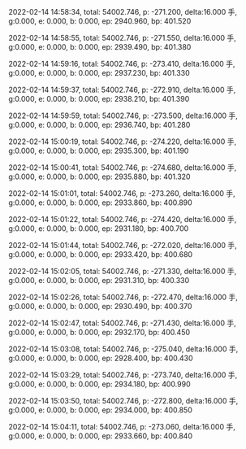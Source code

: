 2022-02-14 14:58:34, total: 54002.746, p: -271.200, delta:16.000 手, g:0.000, e: 0.000, b: 0.000, ep: 2940.960, bp: 401.520

2022-02-14 14:58:55, total: 54002.746, p: -271.550, delta:16.000 手, g:0.000, e: 0.000, b: 0.000, ep: 2939.490, bp: 401.380

2022-02-14 14:59:16, total: 54002.746, p: -273.410, delta:16.000 手, g:0.000, e: 0.000, b: 0.000, ep: 2937.230, bp: 401.330

2022-02-14 14:59:37, total: 54002.746, p: -272.910, delta:16.000 手, g:0.000, e: 0.000, b: 0.000, ep: 2938.210, bp: 401.390

2022-02-14 14:59:59, total: 54002.746, p: -273.500, delta:16.000 手, g:0.000, e: 0.000, b: 0.000, ep: 2936.740, bp: 401.280

2022-02-14 15:00:19, total: 54002.746, p: -274.220, delta:16.000 手, g:0.000, e: 0.000, b: 0.000, ep: 2935.300, bp: 401.190

2022-02-14 15:00:41, total: 54002.746, p: -274.680, delta:16.000 手, g:0.000, e: 0.000, b: 0.000, ep: 2935.880, bp: 401.320

2022-02-14 15:01:01, total: 54002.746, p: -273.260, delta:16.000 手, g:0.000, e: 0.000, b: 0.000, ep: 2933.860, bp: 400.890

2022-02-14 15:01:22, total: 54002.746, p: -274.420, delta:16.000 手, g:0.000, e: 0.000, b: 0.000, ep: 2931.180, bp: 400.700

2022-02-14 15:01:44, total: 54002.746, p: -272.020, delta:16.000 手, g:0.000, e: 0.000, b: 0.000, ep: 2933.420, bp: 400.680

2022-02-14 15:02:05, total: 54002.746, p: -271.330, delta:16.000 手, g:0.000, e: 0.000, b: 0.000, ep: 2931.310, bp: 400.330

2022-02-14 15:02:26, total: 54002.746, p: -272.470, delta:16.000 手, g:0.000, e: 0.000, b: 0.000, ep: 2930.490, bp: 400.370

2022-02-14 15:02:47, total: 54002.746, p: -271.430, delta:16.000 手, g:0.000, e: 0.000, b: 0.000, ep: 2932.170, bp: 400.450

2022-02-14 15:03:08, total: 54002.746, p: -275.040, delta:16.000 手, g:0.000, e: 0.000, b: 0.000, ep: 2928.400, bp: 400.430

2022-02-14 15:03:29, total: 54002.746, p: -273.740, delta:16.000 手, g:0.000, e: 0.000, b: 0.000, ep: 2934.180, bp: 400.990

2022-02-14 15:03:50, total: 54002.746, p: -272.800, delta:16.000 手, g:0.000, e: 0.000, b: 0.000, ep: 2934.000, bp: 400.850

2022-02-14 15:04:11, total: 54002.746, p: -273.060, delta:16.000 手, g:0.000, e: 0.000, b: 0.000, ep: 2933.660, bp: 400.840